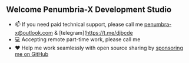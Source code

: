  ## Welcome Penumbria-X Development Studio

- 📫 If you need paid technical support, please call me [penumbra-x@outlook.com](mailto:penumbra-x@outlook.com) & [tеlеgrаm](https://t.me/djbcde
- 💻 Accepting remote part-time work, please call me
- ❤️ Help me work seamlessly with open source sharing by [sponsoring me on GitHub](https://github.com/penumbra-x/.github/blob/main/profile/SPONSOR.md)
